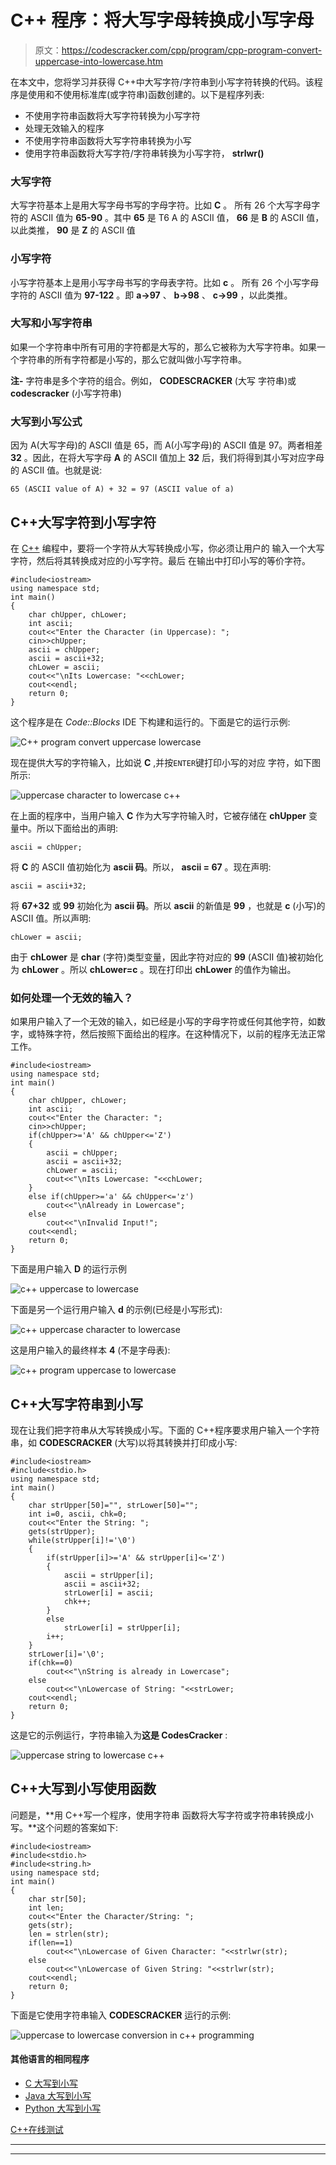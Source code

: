 # C++ 程序：将大写字母转换成小写字母

> 原文：<https://codescracker.com/cpp/program/cpp-program-convert-uppercase-into-lowercase.htm>

在本文中，您将学习并获得 C++中大写字符/字符串到小写字符转换的代码。该程序是使用和不使用标准库(或字符串)函数创建的。以下是程序列表:

*   不使用字符串函数将大写字符转换为小写字符
*   处理无效输入的程序
*   不使用字符串函数将大写字符串转换为小写
*   使用字符串函数将大写字符/字符串转换为小写字符， **strlwr()**

### 大写字符

大写字符基本上是用大写字母书写的字母字符。比如 **C** 。 所有 26 个大写字母字符的 ASCII 值为 **65-90** 。其中 **65** 是 T6 A 的 ASCII 值， **66** 是 **B** 的 ASCII 值，以此类推， **90** 是 **Z** 的 ASCII 值

### 小写字符

小写字符基本上是用小写字母书写的字母表字符。比如 **c** 。 所有 26 个小写字母字符的 ASCII 值为 **97-122** 。即 **a→97** 、 **b→98** 、 **c→99** ，以此类推。

### 大写和小写字符串

如果一个字符串中所有可用的字符都是大写的，那么它被称为大写字符串。如果一个字符串的所有字符都是小写的，那么它就叫做小写字符串。

**注-** 字符串是多个字符的组合。例如， **CODESCRACKER** (大写 字符串)或 **codescracker** (小写字符串)

### 大写到小写公式

因为 A(大写字母)的 ASCII 值是 65，而 A(小写字母)的 ASCII 值是 97。两者相差 **32** 。因此，在将大写字母 **A** 的 ASCII 值加上 **32** 后，我们将得到其小写对应字母的 ASCII 值。也就是说:

```
65 (ASCII value of A) + 32 = 97 (ASCII value of a)
```

## C++大写字符到小写字符

在 [C++](/cpp/index.htm) 编程中，要将一个字符从大写转换成小写，你必须让用户的 输入一个大写字符，然后将其转换成对应的小写字符。最后 在输出中打印小写的等价字符。

```
#include<iostream>
using namespace std;
int main()
{
    char chUpper, chLower;
    int ascii;
    cout<<"Enter the Character (in Uppercase): ";
    cin>>chUpper;
    ascii = chUpper;
    ascii = ascii+32;
    chLower = ascii;
    cout<<"\nIts Lowercase: "<<chLower;
    cout<<endl;
    return 0;
}
```

这个程序是在 *Code::Blocks* IDE 下构建和运行的。下面是它的运行示例:

![C++ program convert uppercase lowercase](img/24d98a3186dde799c09177bfd2283d15.png)

现在提供大写的字符输入，比如说 **C** ,并按`ENTER`键打印小写的对应 字符，如下图所示:

![uppercase character to lowercase c++](img/d46ba8623f1d29d1629fd58ff90e5764.png)

在上面的程序中，当用户输入 **C** 作为大写字符输入时，它被存储在 **chUpper** 变量中。所以下面给出的声明:

```
ascii = chUpper;
```

将 **C** 的 ASCII 值初始化为 **ascii 码**。所以， **ascii = 67** 。现在声明:

```
ascii = ascii+32;
```

将 **67+32** 或 **99** 初始化为 **ascii 码**。所以 **ascii** 的新值是 **99** ，也就是 **c** (小写)的 ASCII 值。所以声明:

```
chLower = ascii;
```

由于 **chLower** 是 **char** (字符)类型变量，因此字符对应的 **99** (ASCII 值)被初始化为 **chLower** 。所以 **chLower=c** 。现在打印出 **chLower** 的值作为输出。

### 如何处理一个无效的输入？

如果用户输入了一个无效的输入，如已经是小写的字母字符或任何其他字符，如数字，或特殊字符，然后按照下面给出的程序。在这种情况下，以前的程序无法正常工作。

```
#include<iostream>
using namespace std;
int main()
{
    char chUpper, chLower;
    int ascii;
    cout<<"Enter the Character: ";
    cin>>chUpper;
    if(chUpper>='A' && chUpper<='Z')
    {
        ascii = chUpper;
        ascii = ascii+32;
        chLower = ascii;
        cout<<"\nIts Lowercase: "<<chLower;
    }
    else if(chUpper>='a' && chUpper<='z')
        cout<<"\nAlready in Lowercase";
    else
        cout<<"\nInvalid Input!";
    cout<<endl;
    return 0;
}
```

下面是用户输入 **D** 的运行示例

![c++ uppercase to lowercase](img/9b424e2fa37ce8914f5bf5615536316d.png)

下面是另一个运行用户输入 **d** 的示例(已经是小写形式):

![c++ uppercase character to lowercase](img/c4432f5168e72e50141fb7dbe10997ab.png)

这是用户输入的最终样本 **4** (不是字母表):

![c++ program uppercase to lowercase](img/9505f19fdfb4f6e9cd50bdad876482a0.png)

## C++大写字符串到小写

现在让我们把字符串从大写转换成小写。下面的 C++程序要求用户输入一个字符串，如 **CODESCRACKER** (大写)以将其转换并打印成小写:

```
#include<iostream>
#include<stdio.h>
using namespace std;
int main()
{
    char strUpper[50]="", strLower[50]="";
    int i=0, ascii, chk=0;
    cout<<"Enter the String: ";
    gets(strUpper);
    while(strUpper[i]!='\0')
    {
        if(strUpper[i]>='A' && strUpper[i]<='Z')
        {
            ascii = strUpper[i];
            ascii = ascii+32;
            strLower[i] = ascii;
            chk++;
        }
        else
            strLower[i] = strUpper[i];
        i++;
    }
    strLower[i]='\0';
    if(chk==0)
        cout<<"\nString is already in Lowercase";
    else
        cout<<"\nLowercase of String: "<<strLower;
    cout<<endl;
    return 0;
}
```

这是它的示例运行，字符串输入为**这是 CodesCracker** :

![uppercase string to lowercase c++](img/8a40ab122a43caededdff75fed19cd50.png)

## C++大写到小写使用函数

问题是，**用 C++写一个程序，使用字符串 函数将大写字符或字符串转换成小写。**这个问题的答案如下:

```
#include<iostream>
#include<stdio.h>
#include<string.h>
using namespace std;
int main()
{
    char str[50];
    int len;
    cout<<"Enter the Character/String: ";
    gets(str);
    len = strlen(str);
    if(len==1)
        cout<<"\nLowercase of Given Character: "<<strlwr(str);
    else
        cout<<"\nLowercase of Given String: "<<strlwr(str);
    cout<<endl;
    return 0;
}
```

下面是它使用字符串输入 **CODESCRACKER** 运行的示例:

![uppercase to lowercase conversion in c++ programming](img/b2c0dfabe864131f82974cc699e9c737.png)

#### 其他语言的相同程序

*   [C 大写到小写](/c/program/c-program-convert-uppercase-into-lowercase.htm)
*   [Java 大写到小写](/java/program/java-program-convert-uppercase-to-lowercase.htm)
*   [Python 大写到小写](/python/program/python-program-convert-uppercase-to-lowercase.htm)

[C++在线测试](/exam/showtest.php?subid=3)

* * *

* * *